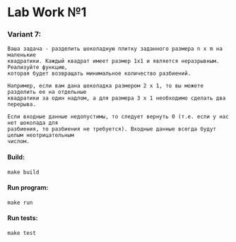 # Lab Work №1

### Variant 7:
```
Ваша задача - разделить шоколадную плитку заданного размера n x m на маленькие
квадратики. Каждый квадрат имеет размер 1x1 и является неразрывным. Реализуйте функцию,
которая будет возвращать минимальное количество разбиений.

Например, если вам дана шоколадка размером 2 x 1, то вы можете разделить ее на отдельные
квадратики за один надлом, а для размера 3 x 1 необходимо сделать два перерыва.

Если входные данные недопустимы, то следует вернуть 0 (т.е. если у нас нет шоколада для
разбиения, то разбиения не требуется). Входные данные всегда будут целым неотрицательным
числом.
```

#### Build:
```
make build
```

#### Run program:
```
make run
```
#### Run tests:
```
make test
```



